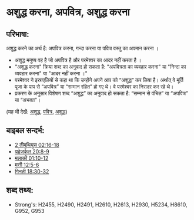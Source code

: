 # अशुद्ध करना, अपवित्र, अशुद्ध करना #

## परिभाषा: ##

अशुद्ध करने का अर्थ है: अपवित्र करना, गन्दा करना या पवित्र वस्तु का अपमान करना । 

* अशुद्ध मनुष्य वह है जो अपवित्र है और परमेश्वर का आदर नहीं करता है ।
* "अशुद्ध करना" क्रिया शब्द का अनुवाद हो सकता है: "अपवित्रता का व्यवहार करना" या "निन्दा का व्यवहार करना" या "आदर नहीं करना ।"
* परमेश्वर ने इस्राएलियों से कहा था कि उन्होंने अपने आप को “अशुद्ध” कर लिया है। अर्थात् वे मूर्ति पूजा के पाप से “अपवित्र” या “सम्मान रहित” हो गए थे। वे परमेश्वर का निरादर कर रहे थे।
* प्रकरण के अनुसार विशेषण शब्द “अशुद्ध” का अनुवाद हो सकता है: “सम्मान से वंचित” या “अपवित्र” या “अभक्त”।
 
(यह भी देखें: [अशुद्ध](../other/defile.md), [पवित्र](../kt/holy.md), [अशुद्ध](../kt/unclean.md))

## बाइबल सन्दर्भ: ##

* [2 तीमुथियुस 02:16-18](rc://hi/tn/help/2ti/02/16)
* [यहेजकेल 20:8-9](rc://hi/tn/help/ezk/20/08)
* [मलाकी 01:10-12](rc://hi/tn/help/mal/01/10)
* [मत्ती 12:5-6](rc://hi/tn/help/mat/12/05)
* [गिनती 18:30-32](rc://hi/tn/help/num/18/30)

## शब्द तथ्य: ##

* Strong's: H2455, H2490, H2491, H2610, H2613, H2930, H5234, H8610, G952, G953
